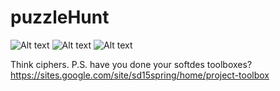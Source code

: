 # puzzleHunt
![Alt text](http://luckymojo.com/dill-pickle.jpg)
![Alt text](https://media.licdn.com/mpr/mpr/shrink_200_200/p/6/005/0a9/252/3b9896e.jpg)
![Alt text](http://i.imgur.com/cJH51g5.png)

Think ciphers. P.S. have you done your softdes toolboxes?
https://sites.google.com/site/sd15spring/home/project-toolbox
